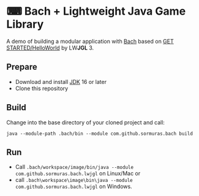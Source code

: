 # ⌨ Bach + Lightweight Java Game Library

A demo of building a modular application with [Bach] based on [GET STARTED/HelloWorld](https://www.lwjgl.org/guide) by LW**JGL** 3.

## Prepare

- Download and install [JDK] 16 or later
- Clone this repository

## Build

Change into the base directory of your cloned project and call:

```
java --module-path .bach/bin --module com.github.sormuras.bach build
```

## Run

- Call `.bach/workspace/image/bin/java --module com.github.sormuras.bach.lwjgl` on Linux/Mac or
- call `.bach\workspace\image\bin\java --module com.github.sormuras.bach.lwjgl` on Windows.



[Bach]: https://github.com/sormuras/bach
[JDK]: https://jdk.java.net
